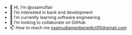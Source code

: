 - 👋 Hi, I’m @osamuflair
- 👀 I’m interested in back end development 
- 🌱 I’m currently learning software engineering 
- 💞️ I’m looking to collaborate on GitHub 
- 📫 How to reach me osamudiamenbenedict05@gmail.com

<!---
osamuflair/osamuflair is a ✨ special ✨ repository because its `README.md` (this file) appears on your GitHub profile.
You can click the Preview link to take a look at your changes.
--->
